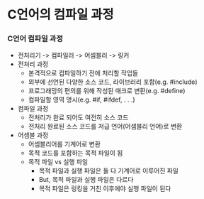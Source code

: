# <strong>C언어의 컴파일 과정</strong>
### <strong>C언어 컴파일 과정</strong>
- 전처리기 -> 컴파일러 -> 어셈블러 -> 링커
- 전처리 과정
    - 본격적으로 컴파일하기 전에 처리할 작업들
    - 외부에 선언된 다양한 소스 코드, 라이브러리 포함(e.g. #include)
    - 프로그래밍의 편의를 위해 작성된 매크로 변환(e.g. #define)
    - 컴파일할 영역 명시(e.g. #if, #ifdef, . . .)
- 컴파일 과정
    - 전처리가 완료 되어도 여전히 소스 코드
    - 전처리 완료된 소스 코드를 저급 언어(어셈블리 언어)로 변환
- 어셈블 과정
    - 어셈블리어를 기계어로 변환
    - 목적 코드를 포함하는 목적 파일이 됨
    - 목적 파일 vs 실행 파일
        - 목적 파일과 실행 파일은 둘 다 기계어로 이루어진 파일
        - But, 목적 파일과 실행 파일은 다르다
        - 목적 파일은 링킹을 거친 이후에야 실행 파일이 된다